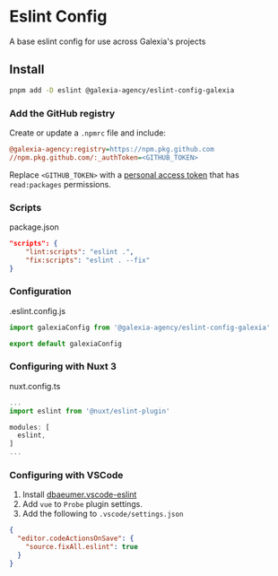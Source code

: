 # Eslint Config

A base eslint config for use across Galexia's projects

## Install

```bash
pnpm add -D eslint @galexia-agency/eslint-config-galexia
```

### Add the GitHub registry

Create or update a `.npmrc` file and include:

```ini
@galexia-agency:registry=https://npm.pkg.github.com
//npm.pkg.github.com/:_authToken=<GITHUB_TOKEN>
```

Replace `<GITHUB_TOKEN>` with a [personal access token](https://github.com/settings/tokens) that has `read:packages` permissions.

### Scripts

package.json

```json
"scripts": {
    "lint:scripts": "eslint .",
    "fix:scripts": "eslint . --fix"
}
```

### Configuration

.eslint.config.js

```js
import galexiaConfig from '@galexia-agency/eslint-config-galexia'

export default galexiaConfig

```

### Configuring with Nuxt 3

nuxt.config.ts

```ts
...
import eslint from '@nuxt/eslint-plugin'

modules: [
  eslint,
]
...
```

### Configuring with VSCode

1. Install [dbaeumer.vscode-eslint](https://marketplace.visualstudio.com/items?itemName=dbaeumer.vscode-eslint)
2. Add `vue` to `Probe` plugin settings.
3. Add the following to `.vscode/settings.json`

  ```json
  {
    "editor.codeActionsOnSave": {
      "source.fixAll.eslint": true
    }
  }
  ```

